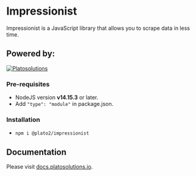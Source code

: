 # Impressionist

Impressionist is a JavaScript library that allows you to scrape data in less time.

## Powered by:
[![Platosolutions](https://i.ibb.co/w4v9g9d/Plato-Logo.png)](https://www.platosolutions.io)

### Pre-requisites

-   NodeJS version **v14.15.3** or later.
-   Add `"type": "module"` in package.json.  


### Installation

- `npm i @plato2/impressionist`

## Documentation

Please visit [docs.platosolutions.io](https://docs.platosolutions.io/).
